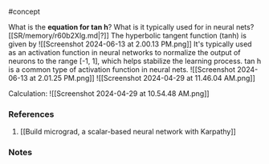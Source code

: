 #concept

What is the **equation for tan h**? What is it typically used for in neural nets?
[[SR/memory/r60b2Xlg.md|?]]
The hyperbolic tangent function (tanh) is given by
![[Screenshot 2024-06-13 at 2.00.13 PM.png]]
It's typically used as an activation function in neural networks to normalize the output of neurons to the range [-1, 1], which helps stabilize the learning process.
tan h is a common type of activation function in neural nets.
![[Screenshot 2024-06-13 at 2.01.25 PM.png]]
![[Screenshot 2024-04-29 at 11.46.04 AM.png]]


Calculation: ![[Screenshot 2024-04-29 at 10.54.48 AM.png]]

### References
1. [[Build micrograd, a scalar-based neural network with Karpathy]]

### Notes




